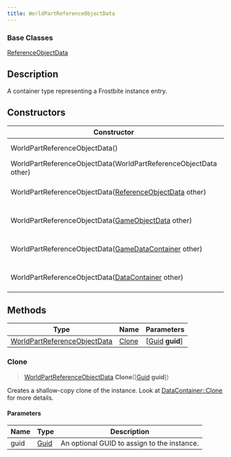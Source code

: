 ```yaml
---
title: WorldPartReferenceObjectData
---
```

### Base Classes

[ReferenceObjectData](ReferenceObjectData)

## Description

A container type representing a Frostbite instance entry.

## Constructors

| Constructor                                                                             | Description                                                                                                                                     |
| --------------------------------------------------------------------------------------- | ----------------------------------------------------------------------------------------------------------------------------------------------- |
| WorldPartReferenceObjectData()                                                          | Create a new instance of this container type.                                                                                                   |
| WorldPartReferenceObjectData(WorldPartReferenceObjectData other)                        | Create a reference copy of an instance of the same type.                                                                                        |
| WorldPartReferenceObjectData([ReferenceObjectData](ReferenceObjectData) other)          | Upcast an instance of type [ReferenceObjectData](ReferenceObjectData) to [WorldPartReferenceObjectData](WorldPartReferenceObjectData).          |
| WorldPartReferenceObjectData([GameObjectData](GameObjectData) other)                    | Upcast an instance of type [GameObjectData](GameObjectData) to [WorldPartReferenceObjectData](WorldPartReferenceObjectData).                    |
| WorldPartReferenceObjectData([GameDataContainer](GameDataContainer) other)              | Upcast an instance of type [GameDataContainer](GameDataContainer) to [WorldPartReferenceObjectData](WorldPartReferenceObjectData).              |
| WorldPartReferenceObjectData([DataContainer](/vext/ref/shared/class/datacontainer) other) | Upcast an instance of type [DataContainer](/vext/ref/shared/class/datacontainer) to [WorldPartReferenceObjectData](WorldPartReferenceObjectData). |

## Methods

| Type                                                         | Name            | Parameters                                     |
| ------------------------------------------------------------ | --------------- | ---------------------------------------------- |
| [WorldPartReferenceObjectData](WorldPartReferenceObjectData) | [Clone](#clone) | \[[Guid](/vext/ref/shared/class/guid) **guid**\] |

### Clone

> [WorldPartReferenceObjectData](WorldPartReferenceObjectData) **Clone**(\[[Guid](/vext/ref/shared/class/guid) **guid**\])

Creates a shallow-copy clone of the instance. Look at [DataContainer::Clone](/vext/ref/shared/class/datacontainer#clone) for more details.

#### Parameters

| Name | Type         | Description                                 |
| ---- | ------------ | ------------------------------------------- |
| guid | [Guid](Guid) | An optional GUID to assign to the instance. |
